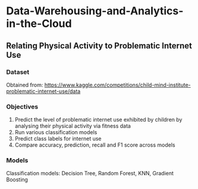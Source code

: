 # Data-Warehousing-and-Analytics-in-the-Cloud

## Relating Physical Activity to Problematic Internet Use

### Dataset
Obtained from: https://www.kaggle.com/competitions/child-mind-institute-problematic-internet-use/data

### Objectives
1. Predict the level of problematic internet use exhibited by children by analysing their physical activity via fitness data 
2. Run various classification models
3. Predict class labels for internet use
4. Compare accuracy, prediction, recall and F1 score across models

### Models
Classification models: Decision Tree, Random Forest, KNN, Gradient Boosting
